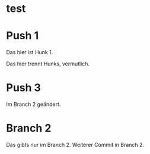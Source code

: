 # test





# Push 1

Das hier ist Hunk 1.





Das hier trennt Hunks, vermutlich.



# Push 3

Im Branch 2 geändert.



# Branch 2

Das gibts nur im Branch 2.
Weiterer Commit in Branch 2.